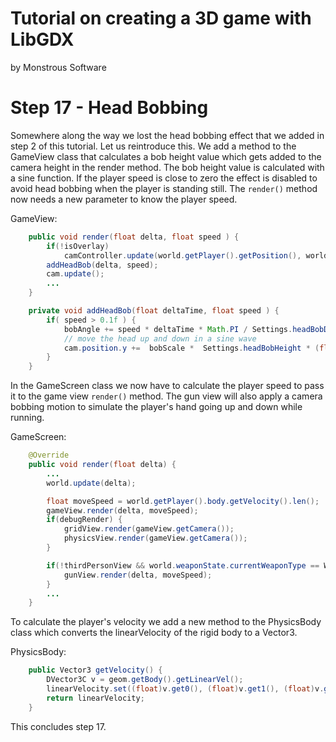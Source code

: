 # Tutorial on creating a 3D game with LibGDX
by Monstrous Software


# Step 17 - Head Bobbing

Somewhere along the way we lost the head bobbing effect that we added in step 2 of this tutorial.
Let us reintroduce this.  We add a method to the GameView class that calculates a bob height value which gets
added to the camera height in the render method.  The bob height value is calculated with a sine function.
If the player speed is close to zero the effect is disabled to avoid head bobbing when the player is standing
still.  The `render()` method now needs a new parameter to know the player speed. 

GameView:

```java
    public void render(float delta, float speed ) {
        if(!isOverlay)
            camController.update(world.getPlayer().getPosition(), world.getPlayerController().getViewingDirection());
        addHeadBob(delta, speed);
        cam.update();
        ...
    }

    private void addHeadBob(float deltaTime, float speed ) {
        if( speed > 0.1f ) {
            bobAngle += speed * deltaTime * Math.PI / Settings.headBobDuration;
            // move the head up and down in a sine wave
            cam.position.y +=  bobScale *  Settings.headBobHeight * (float)Math.sin(bobAngle);
        }
    }
```

In the GameScreen class we now have to calculate the player speed to pass it to the game view `render()` method.
The gun view will also apply a camera bobbing motion to simulate the player's hand going up and down while running.


GameScreen:

```java
    @Override
    public void render(float delta) {
        ...
        world.update(delta);

        float moveSpeed = world.getPlayer().body.getVelocity().len();
        gameView.render(delta, moveSpeed);
        if(debugRender) {
            gridView.render(gameView.getCamera());
            physicsView.render(gameView.getCamera());
        }

        if(!thirdPersonView && world.weaponState.currentWeaponType == WeaponType.GUN && !lookThroughScope) {
            gunView.render(delta, moveSpeed);
        }
        ...
    }
```

To calculate the player's velocity we add a new method to the PhysicsBody class which converts the linearVelocity 
of the rigid body to a Vector3.

PhysicsBody:

```java
    public Vector3 getVelocity() {
        DVector3C v = geom.getBody().getLinearVel();
        linearVelocity.set((float)v.get0(), (float)v.get1(), (float)v.get2());
        return linearVelocity;
    }
```

This concludes step 17.